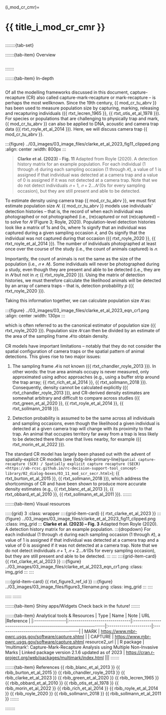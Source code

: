 ﻿---
jupytext:
  formats: md:myst
  text_representation:
    extension: .md
    format_name: myst
    format_version: 0.17.2 <!--0.13-->
    jupytext_version: 1.16.4 <!-- 6.5.4-->
kernelspec:
  display_name: Python 3
  language: python
  name: python3
editor_options:
  markdown:
    wrap: none
---
(i_mod_cr_cmr)=
# {{ title_i_mod_cr_cmr }}

<!--
:::{hint}
replace me with text
:::
-->

```{include} pro_con_assump/mod_cr_cmr_apc.md
```
::::::::{tab-set}

:::::::{tab-item} Overview
```{include} include/00_coming_soon.md
```
:::::::

:::::::{tab-item} In-depth
```{include} include/note_adapted_clarke_et_al_2023.md
```

Of all the modelling frameworks discussed in this document, capture-recapture (CR) also called capture-mark-recapture or mark-recapture – is perhaps the most wellknown. Since the 19th century, {{ mod_cr_tu_abrv }} has been used to measure population size by capturing, marking, releasing and recapturing individuals ({{ rtxt_lecren_1965 }}, {{ rtxt_otis_et_al_1978 }}). For species or populations that are challenging to physically trap and mark, {{ mod_cr_tu_abrv }} can also be applied to DNA, acoustic and camera trap data ({{ rtxt_royle_et_al_2014 }}). Here, we will discuss camera trap {{ mod_cr_tu_abrv }}.

:::{figure} ../03_images/03_image_files/clarke_et_al_2023_fig11_clipped.png
:align: center
:width: 800px
:::

> **Clarke et al. (2023) - Fig. 11** Adapted from Royle (2020). A detection history matrix for an example population. For each individual (1 through *𝑛*) during each sampling occasion (1 through *𝐾*), a value of 1 is assigned if that individual was detected at a camera trap and a value of 0 is assigned if it was not detected at a camera trap. Note that we do not detect individuals *𝑛* + 1, *𝑛* + 2…*𝑁* (0s for every sampling occasion), but they are still present and able to be detected.

To estimate density using camera trap {{ mod_cr_tu_abrv }}, we must first estimate population size *𝑁*. {{ mod_cr_tu_abrv }} models use individuals’ detection histories – that is, the record of when each individual was photographed or not photographed (i.e., (re)captured or not (re)captured) – to solve for *𝑁* (Figure 3; Royle, 2020). Population-level detection histories look like a matrix of 1s and 0s, where 1s signify that an individual was captured during a given sampling occasion *𝑘*, and 0s signify that the individual was not captured during that occasion ({{ rtxt_royle_2020 }}, {{ rtxt_royle_et_al_2014 }}). The number of individuals photographed at least once over the course of the study (i.e., the count of animals captured) is *𝑛*.

Importantly, the count of animals is not the same as the size of the population (i.e., *𝑛* ≠ *𝑁*). Some individuals will never be photographed during a study, even though they are present and able to be detected (i.e., they are in *𝑁* but not in *𝑛*; {{ rtxt_royle_2020 }}). Using the matrix of detection histories, we must therefore calculate the likelihood animals will be detected by an array of camera traps – that is, detection probability *p* ({{ rtxt_royle_2020 }}).

Taking this information together, we can calculate population size *𝑁* as:

:::{figure} ../03_images/03_image_files/clarke_et_al_2023_eqn_cr1.png
:align: center
:width: 130px
:::

which is often referred to as the canonical estimator of population size ({{ rtxt_royle_2020 }}). Population size *𝑁* can then be divided by an estimate of the area of the sampling frame *𝐴* to obtain density.

CR models have important limitations – notably that they do not consider the spatial configuration of camera traps or the spatial pattern of animal detections. This gives rise to two major issues:

1. The sampling frame *𝐴* is not known ({{ rtxt_chandler_royle_2013 }}). In other words: the true area animals occupy is never measured, only approximated using adhoc approaches (e.g., using a buffer strip around the trap array; {{ rtxt_rich_et_al_2014 }}, {{ rtxt_sollmann_2018 }}). Consequently, density cannot be calculated explicitly ({{ rtxt_chandler_royle_2013 }}), and CR-derived density estimates are somewhat arbitrary and difficult to compare across studies ({{ rtxt_green_et_al_2020 }}, {{ rtxt_royle_et_al_2014 }}, {{ rtxt_sollmann_2018 }}).

2. Detection probability is assumed to be the same across all individuals and sampling occasions, even though the likelihood a given individual is detected at a given camera trap will change with its proximity to that trap. An animal that occupies territory far away from a trap is less likely to be detected there than one that lives nearby, for example ({{ rtxt_morin_et_al_2022 }}).

The standard CR model has largely been phased out with the advent of spatially-explicit CR models (see {bdg-link-primary-line}`Spatial capture-recapture (SCR) / Spatially explicit capture recapture (SECR)<https://ab-rcsc.github.io/rc-decision-support-tool_concept-library/02_dialog-boxes/03_11_mod_scr_secr.html>`); {{ rtxt_burton_et_al_2015 }}, {{ rtxt_sollmann_2018 }}), which address the shortcomings of CR and have been shown to produce more accurate density estimates (e.g., {{ rtxt_blanc_et_al_2013 }}, {{ rtxt_obbard_et_al_2010 }}, {{ rtxt_sollmann_et_al_2011 }}).
:::::::

:::::::{tab-item} Visual resources

:::::{grid} 3
:class: wrapper
::::{grid-item-card} {{ rtxt_clarke_et_al_2023 }}
:::{figure} ../03_images/03_image_files/clarke_et_al_2023_fig11_clipped.png
:class: img_grid
:::
**Clarke et al. (2023) – Fig. 3** Adapted from Royle (2020). A detection history matrix for an example population.
:::{dropdown}
For each individual (1 through *𝑛*) during each sampling occasion (1 through *𝐾*), a value of 1 is assigned if that individual was detected at a camera trap and a value of 0 is assigned if it was not detected at a camera trap. Note that we do not detect individuals *𝑛* + 1, *𝑛* + 2…*𝑁* (0s for every sampling occasion), but they are still present and able to be detected.
:::
::::
::::{grid-item-card} {{ rtxt_clarke_et_al_2023 }}
:::{figure} ../03_images/03_image_files/clarke_et_al_2023_eqn_cr1.png
:class: img_grid
:::
::::

::::{grid-item-card} {{ rtxt_figure3_ref_id }}
:::{figure} ../03_images/03_image_files/figure3_filename.png
:class: img_grid
:::
::::

:::::
:::::::

:::::::{tab-item} Shiny apps/Widgets
Check back in the future!
:::::::

:::::::{tab-item} Analytical tools & Resources
| Type | Name | Note | URL |Reference |
|:----------------|:-------------------------------|:----------------------------------------------------------------|:----------------------|:----------------------------------------|
| MARK | <https://www.mbr-pwrc.usgs.gov/software/capture.shtml> |
| CAPTURE | https://www.mbr-pwrc.usgs.gov/software/capture.shtml resource2_url |
| R package | ‘multimark’: Capture-Mark-Recapture Analysis using Multiple Non-Invasive Marks | Linked package version 2.1.6 updated as of 2023 | <https://cran.r-project.org/web/packages/multimark/index.html> |||
:::::::

:::::::{tab-item} References
{{ rbib_blanc_et_al_2013 }}
{{ rbib_burton_et_al_2015 }}
{{ rbib_chandler_royle_2013 }}
{{ rbib_clarke_et_al_2023 }}
{{ rbib_green_et_al_2020 }}
{{ rbib_lecren_1965 }}
{{ rbib_obbard_et_al_2010 }}
{{ rbib_otis_et_al_1978 }}
{{ rbib_morin_et_al_2022 }}
{{ rbib_rich_et_al_2014 }}
{{ rbib_royle_et_al_2014 }}
{{ rbib_royle_2020 }}
{{ rbib_sollmann_2018 }}
{{ rbib_sollmann_et_al_2011 }}
:::::::

::::::::
